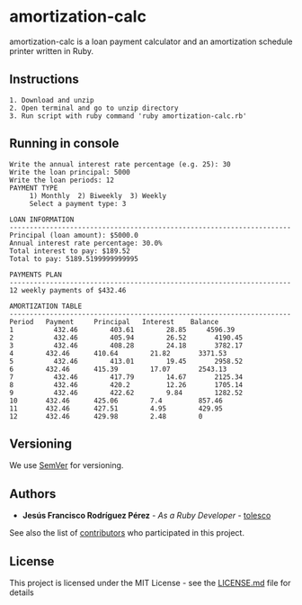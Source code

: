 # amortization-calc

amortization-calc is a loan payment calculator and an amortization schedule printer written in Ruby.

## Instructions

```
1. Download and unzip
2. Open terminal and go to unzip directory
3. Run script with ruby command 'ruby amortization-calc.rb'
```

## Running in console

```
Write the annual interest rate percentage (e.g. 25): 30
Write the loan principal: 5000
Write the loan periods: 12
PAYMENT TYPE
	 1) Monthly  2) Biweekly  3) Weekly
	 Select a payment type: 3

LOAN INFORMATION
----------------------------------------------------------------------
Principal (loan amount): $5000.0
Annual interest rate percentage: 30.0%
Total interest to pay: $189.52
Total to pay: 5189.5199999999995

PAYMENTS PLAN
----------------------------------------------------------------------
12 weekly payments of $432.46

AMORTIZATION TABLE
----------------------------------------------------------------------
Period	 Payment	 Principal	 Interest	 Balance
1	       432.46		 403.61		   28.85     4596.39
2	       432.46		 405.94		   26.52	   4190.45
3	       432.46		 408.28		   24.18	   3782.17
4        432.46		 410.64		   21.82	   3371.53
5	       432.46		 413.01		   19.45	   2958.52
6        432.46		 415.39		   17.07	   2543.13
7	       432.46		 417.79		   14.67	   2125.34
8	       432.46		 420.2		   12.26	   1705.14
9	       432.46		 422.62		   9.84		   1282.52
10	     432.46		 425.06		   7.4		   857.46
11	     432.46		 427.51		   4.95		   429.95
12	     432.46		 429.98		   2.48		   0
```
## Versioning

We use [SemVer](http://semver.org/) for versioning.

## Authors

* **Jesús Francisco Rodríguez Pérez** - *As a Ruby Developer* - [tolesco](https://github.com/tolesco)

See also the list of [contributors](https://github.com/tolesco/amortization-calc/contributors) who participated in this project.

## License

This project is licensed under the MIT License - see the [LICENSE.md](LICENSE.md) file for details
